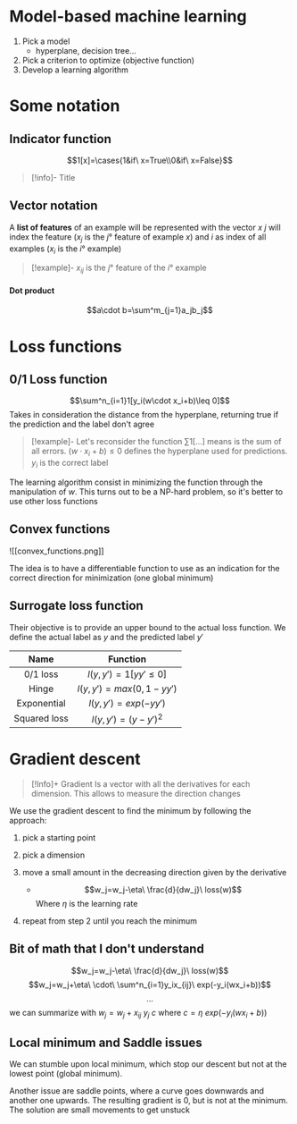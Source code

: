# Model-based machine learning

1. Pick a model
	- hyperplane, decision tree...
2. Pick a criterion to optimize (objective function)
3. Develop a learning algorithm

# Some notation
## Indicator function
$$1[x]=\cases{1&if\ x=True\\0&if\ x=False}$$
> [!info]- Title
## Vector notation
A **list of features** of an example will be represented with the vector $x$
$j$ will index the feature ($x_j$ is the $j°$ feature of example $x$) and $i$ as index of all examples ($x_i$ is the $i°$ example) 

> [!example]-
> $x_{ij}$ is the $j°$ feature of the $i°$ example 

#### Dot product
$$a\cdot b=\sum^m_{j=1}a_jb_j$$
# Loss functions
## 0/1 Loss function
$$\sum^n_{i=1}1[y_i(w\cdot x_i+b)\leq 0]$$
Takes in consideration the distance from the hyperplane, returning true if the prediction and the label don't agree

> [!example]- Let's reconsider the function
> $\sum1[...]$ means is the sum of all errors. $(w\cdot x_i+b) \leq 0$   defines the hyperplane used for predictions. $y_i$ is the correct label

The learning algorithm consist in minimizing the function through the manipulation of $w$. 
This turns out to be a NP-hard problem, so it's better to use other loss functions

## Convex functions
![[convex_functions.png]]

The idea is to have a differentiable function to use as an indication for the correct direction for minimization (one global minimum)

## Surrogate loss function
Their objective is to provide an upper bound to the actual loss function. 
We define the actual label as $y$ and the predicted label $y'$ 

| Name | Function |
| :---: | :---: |
| 0/1 loss | $l(y,y')=1[yy'\leq0]$|
| Hinge | $l(y,y')=max(0,1-yy')$|
| Exponential|$l(y,y')=exp(-yy')$|
| Squared loss|$l(y,y')=(y-y')^2$|

# Gradient descent

> [!Info]+ Gradient
>Is a vector with all the derivatives for each dimension. This allows to measure the direction changes


We use the gradient descent to find the minimum by following the approach:
1. pick a starting point
2. pick a dimension
3. move a small amount in the decreasing direction given by the derivative
	- $$w_j=w_j-\eta\ \frac{d}{dw_j}\ loss(w)$$ Where $\eta$ is the learning rate
	
1. repeat from step 2 until you reach the minimum

## Bit of math that I don't understand
$$w_j=w_j-\eta\ \frac{d}{dw_j}\ loss(w)$$
$$w_j=w_j+\eta\ \cdot\ \sum^n_{i=1}y_ix_{ij}\ exp(-y_i(wx_i+b))$$
$$...$$
we can summarize with $w_j=w_j+x_{ij}\ y_j\ c$ where $c=\eta\ exp(-y_i(wx_i+b))$ 

## Local minimum and Saddle issues
We can stumble upon local minimum, which stop our descent but not at the lowest point (global minimum).

Another issue are saddle points, where a curve goes downwards and another one upwards. The resulting gradient is 0, but is not at the minimum. The solution are small movements to get unstuck